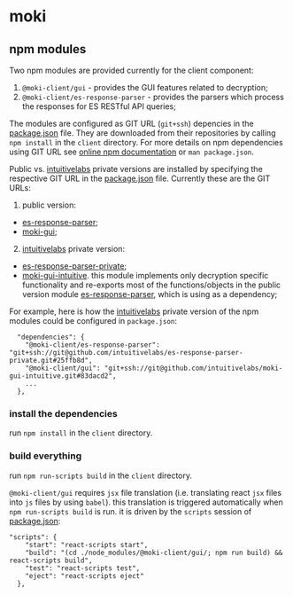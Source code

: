 # moki
## npm modules
Two npm modules are provided currently for the client component:
1. `@moki-client/gui` - provides the GUI features related to decryption;
2. `@moki-client/es-response-parser` - provides the parsers which process the responses for ES RESTful API queries;


The modules are configured as GIT URL (`git+ssh`) depencies in the [package.json](https://github.com/intuitivelabs/moki/blob/master/Moki/client/package.json) file. They are downloaded from their repositories by calling `npm install` in the `client` directory. For more details on npm dependencies using GIT URL see
[online npm documentation](https://docs.npmjs.com/cli/v7/configuring-npm/package-json#git-urls-as-dependencies) or `man package.json`.

Public vs. [intuitivelabs](https://www.intuitivelabs.com) private versions are installed by specifying the respective GIT URL in the [package.json](https://github.com/intuitivelabs/moki/blob/master/Moki/client/package.json) file. Currently these are the GIT URLs:
1. public version:
  * [es-response-parser](https://github.com/intuitivelabs/es-response-parser);
  * [moki-gui](https://github.com/intuitivelabs/moki-gui);
2. [intuitivelabs](www.intuitivelabs.com) private version:
  * [es-response-parser-private](https://github.com/intuitivelabs/es-response-parser-private);
  * [moki-gui-intuitive](https://github.com/intuitivelabs/moki-gui-intuitive). this module implements only decryption specific functionality and re-exports most of the functions/objects in the public version module [es-response-parser](https://github.com/intuitivelabs/es-response-parser), which is using as a dependency;

For example, here is how the [intuitivelabs](https://www.intuitivelabs.com) private version of the npm modules could be configured in `package.json`:
```
  "dependencies": {
    "@moki-client/es-response-parser": "git+ssh://git@github.com/intuitivelabs/es-response-parser-private.git#25ffb8d",
    "@moki-client/gui": "git+ssh://git@github.com/intuitivelabs/moki-gui-intuitive.git#83dacd2",
    ...
  },
```
### install the dependencies
run `npm install` in the `client` directory.

### build everything
run `npm run-scripts build` in the `client` directory.

`@moki-client/gui` requires `jsx` file translation (i.e. translating react `jsx` files into `js` files by using `babel`). this translation is triggered automatically when `npm run-scripts build` is run. it is driven by the `scripts` session of [package.json](https://github.com/intuitivelabs/moki/blob/master/Moki/client/package.json):
```
"scripts": {
    "start": "react-scripts start",
    "build": "(cd ./node_modules/@moki-client/gui/; npm run build) && react-scripts build",
    "test": "react-scripts test",
    "eject": "react-scripts eject"
  },
 ```
